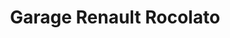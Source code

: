 ---
title: "Garage Renault Rocolato"
url: /conflans-en-jarnisy/garage-renault-rocolato/
shop: Autowerkstatt
---